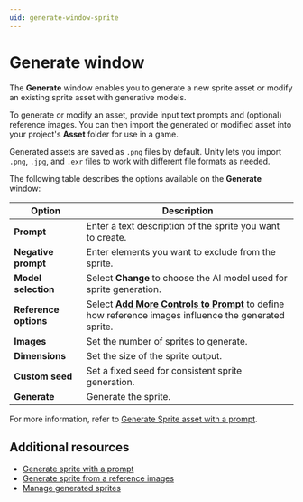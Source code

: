 ```yaml
---
uid: generate-window-sprite
---
```


# Generate window

The **Generate** window enables you to generate a new sprite asset or modify an existing sprite asset with generative models.  

To generate or modify an asset, provide input text prompts and (optional) reference images. You can then import the generated or modified asset into your project's **Asset** folder for use in a game.

Generated assets are saved as `.png` files by default. Unity lets you import `.png`, `.jpg`, and `.exr` files to work with different file formats as needed.

The following table describes the options available on the **Generate** window:

| Option | Description |
| ------ | ----------- |
| **Prompt** | Enter a text description of the sprite you want to create. |
| **Negative prompt** | Enter elements you want to exclude from the sprite. |
| **Model selection** | Select **Change** to choose the AI model used for sprite generation. |
| **Reference options** | Select [**Add More Controls to Prompt**](xref:reference-sprite) to define how reference images influence the generated sprite. |
| **Images** | Set the number of sprites to generate. |
| **Dimensions** | Set the size of the sprite output. |
| **Custom seed** | Set a fixed seed for consistent sprite generation. |
| **Generate** | Generate the sprite. |

For more information, refer to [Generate Sprite asset with a prompt](xref:generate-sprite).

## Additional resources

* [Generate sprite with a prompt](xref:generate-sprite)
* [Generate sprite from a reference images](xref:reference-sprite)
* [Manage generated sprites](xref:manage-sprite)